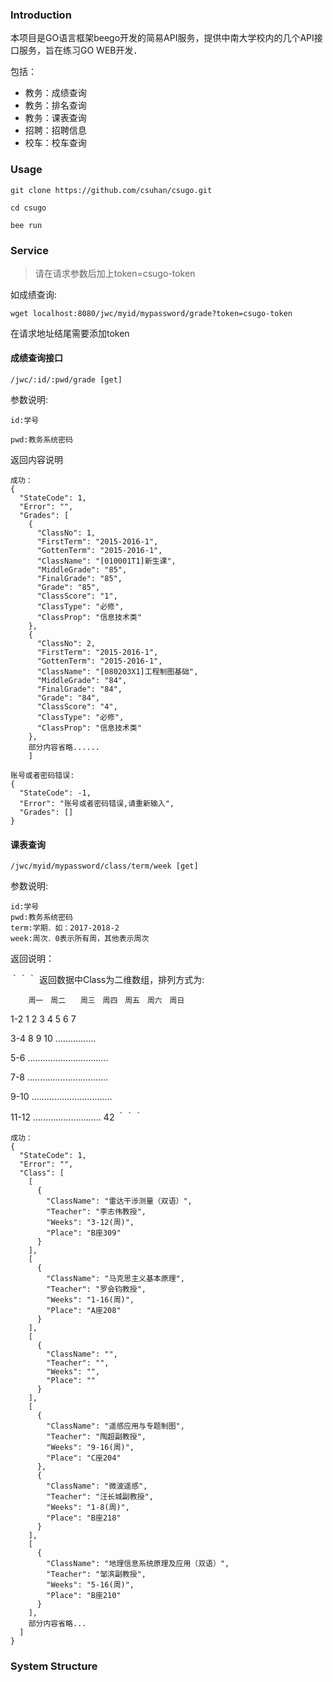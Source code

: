 ### Introduction
本项目是GO语言框架beego开发的简易API服务，提供中南大学校内的几个API接口服务，旨在练习GO WEB开发．

包括：
* 教务：成绩查询
* 教务：排名查询
* 教务：课表查询
* 招聘：招聘信息
* 校车：校车查询
### Usage
```
git clone https://github.com/csuhan/csugo.git

cd csugo

bee run

```

### Service
> 请在请求参数后加上token=csugo-token

如成绩查询:

`wget localhost:8080/jwc/myid/mypassword/grade?token=csugo-token`

在请求地址结尾需要添加token

#### 成绩查询接口
`
/jwc/:id/:pwd/grade [get]
`

参数说明:

```
id:学号

pwd:教务系统密码
```

返回内容说明

```
成功：
{
  "StateCode": 1,
  "Error": "",
  "Grades": [
    {
      "ClassNo": 1,
      "FirstTerm": "2015-2016-1",
      "GottenTerm": "2015-2016-1",
      "ClassName": "[010001T1]新生课",
      "MiddleGrade": "85",
      "FinalGrade": "85",
      "Grade": "85",
      "ClassScore": "1",
      "ClassType": "必修",
      "ClassProp": "信息技术类"
    },
    {
      "ClassNo": 2,
      "FirstTerm": "2015-2016-1",
      "GottenTerm": "2015-2016-1",
      "ClassName": "[080203X1]工程制图基础",
      "MiddleGrade": "84",
      "FinalGrade": "84",
      "Grade": "84",
      "ClassScore": "4",
      "ClassType": "必修",
      "ClassProp": "信息技术类"
    },
    部分内容省略......
    ]

账号或者密码错误:
{
  "StateCode": -1,
  "Error": "账号或者密码错误,请重新输入",
  "Grades": []
}

```
#### 课表查询

`/jwc/myid/mypassword/class/term/week [get]`

参数说明:

```
id:学号
pwd:教务系统密码
term:学期．如：2017-2018-2
week:周次．0表示所有周，其他表示周次
```

返回说明：

｀｀｀
返回数据中Class为二维数组，排列方式为:

        周一　周二　　周三　周四　周五　周六　周日
  1-2    1    2     3    4    5    6    7

  3-4    8    9    10    ................

  5-6    ................................

  7-8    ................................

 9-10    ................................

11-12    ...........................   42
｀｀｀


```
成功：
{
  "StateCode": 1,
  "Error": "",
  "Class": [
    [
      {
        "ClassName": "雷达干涉测量（双语）",
        "Teacher": "李志伟教授",
        "Weeks": "3-12(周)",
        "Place": "B座309"
      }
    ],
    [
      {
        "ClassName": "马克思主义基本原理",
        "Teacher": "罗会钧教授",
        "Weeks": "1-16(周)",
        "Place": "A座208"
      }
    ],
    [
      {
        "ClassName": "",
        "Teacher": "",
        "Weeks": "",
        "Place": ""
      }
    ],
    [
      {
        "ClassName": "遥感应用与专题制图",
        "Teacher": "陶超副教授",
        "Weeks": "9-16(周)",
        "Place": "C座204"
      },
      {
        "ClassName": "微波遥感",
        "Teacher": "汪长城副教授",
        "Weeks": "1-8(周)",
        "Place": "B座218"
      }
    ],
    [
      {
        "ClassName": "地理信息系统原理及应用（双语）",
        "Teacher": "邹滨副教授",
        "Weeks": "5-16(周)",
        "Place": "B座210"
      }
    ],
    部分内容省略...
  ]
}
```

### System Structure
